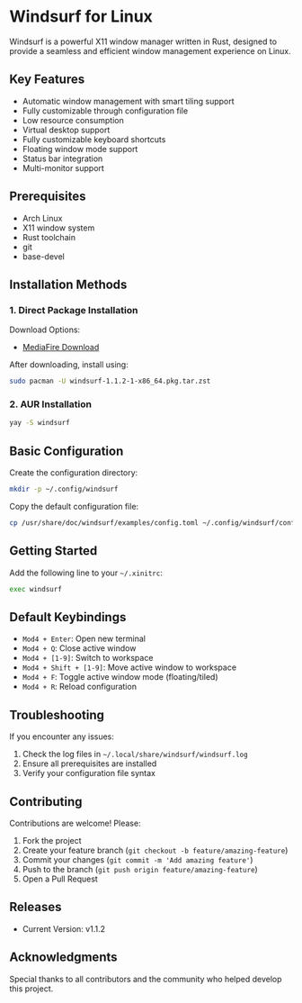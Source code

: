 # Windsurf for Linux

Windsurf is a powerful X11 window manager written in Rust, designed to provide a seamless and efficient window management experience on Linux.

## Key Features

- Automatic window management with smart tiling support
- Fully customizable through configuration file
- Low resource consumption
- Virtual desktop support
- Fully customizable keyboard shortcuts
- Floating window mode support
- Status bar integration
- Multi-monitor support

## Prerequisites

- Arch Linux
- X11 window system
- Rust toolchain
- git
- base-devel

## Installation Methods

### 1. Direct Package Installation

Download Options:
- [MediaFire Download](https://www.mediafire.com/file/3j4yuf28p8k5q08/windsurf-1.1.2-1-x86_64.pkg.tar.zst/file)


After downloading, install using:
```bash
sudo pacman -U windsurf-1.1.2-1-x86_64.pkg.tar.zst
```

### 2. AUR Installation

```bash
yay -S windsurf
```


## Basic Configuration

Create the configuration directory:
```bash
mkdir -p ~/.config/windsurf
```

Copy the default configuration file:
```bash
cp /usr/share/doc/windsurf/examples/config.toml ~/.config/windsurf/config.toml
```

## Getting Started

Add the following line to your `~/.xinitrc`:
```bash
exec windsurf
```

## Default Keybindings

- `Mod4 + Enter`: Open new terminal
- `Mod4 + Q`: Close active window
- `Mod4 + [1-9]`: Switch to workspace
- `Mod4 + Shift + [1-9]`: Move active window to workspace
- `Mod4 + F`: Toggle active window mode (floating/tiled)
- `Mod4 + R`: Reload configuration

## Troubleshooting

If you encounter any issues:

1. Check the log files in `~/.local/share/windsurf/windsurf.log`
2. Ensure all prerequisites are installed
3. Verify your configuration file syntax

## Contributing

Contributions are welcome! Please:

1. Fork the project
2. Create your feature branch (`git checkout -b feature/amazing-feature`)
3. Commit your changes (`git commit -m 'Add amazing feature'`)
4. Push to the branch (`git push origin feature/amazing-feature`)
5. Open a Pull Request

## Releases
- Current Version: v1.1.2


## Acknowledgments

Special thanks to all contributors and the community who helped develop this project.
